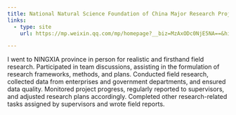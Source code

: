 ```yaml
---
title: National Natural Science Foundation of China Major Research Project "Research on the Optimization of Business Environment Driven by Modern Information Technology"
links:
  - type: site
    url: https://mp.weixin.qq.com/mp/homepage?__biz=MzAxODc0NjE5NA==&hid=1&sn=3f291a24287f7d5556b584eee3e3cfa8&scene=18#wechat_redirect

---
```


I went to NINGXIA province in person for realistic and firsthand field research.
Participated in team discussions, assisting in the formulation of research frameworks, methods, and plans.
Conducted field research, collected data from enterprises and government departments, and ensured data quality.
Monitored project progress, regularly reported to supervisors, and adjusted research plans accordingly.
Completed other research-related tasks assigned by supervisors and wrote field reports.

<!--more-->
